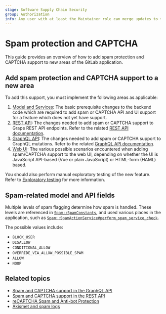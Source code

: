```yaml
---
stage: Software Supply Chain Security
group: Authorization
info: Any user with at least the Maintainer role can merge updates to this content. For details, see https://docs.gitlab.com/ee/development/development_processes.html#development-guidelines-review.
---
```


# Spam protection and CAPTCHA

This guide provides an overview of how to add spam protection and CAPTCHA support to new areas of the
GitLab application.

## Add spam protection and CAPTCHA support to a new area

To add this support, you must implement the following areas as applicable:

1. [Model and Services](model_and_services.md): The basic prerequisite
   changes to the backend code which are required to add spam or CAPTCHA API and UI support
   for a feature which does not yet have support.
1. [REST API](rest_api.md): The changes needed to add
   spam or CAPTCHA support to Grape REST API endpoints. Refer to the related
   [REST API documentation](../../api/rest/troubleshooting.md#requests-detected-as-spam).
1. [GraphQL API](graphql_api.md): The changes needed to add spam or CAPTCHA support to GraphQL
   mutations. Refer to the related
   [GraphQL API documentation](../../api/graphql/index.md#resolve-mutations-detected-as-spam).
1. [Web UI](web_ui.md): The various possible scenarios encountered when adding
   spam/CAPTCHA support to the web UI, depending on whether the UI is JavaScript API-based (Vue or
   plain JavaScript) or HTML-form (HAML) based.

You should also perform manual exploratory testing of the new feature. Refer to
[Exploratory testing](exploratory_testing.md) for more information.

## Spam-related model and API fields

Multiple levels of spam flagging determine how spam is handled. These levels are referenced in
[`Spam::SpamConstants`](https://gitlab.com/gitlab-org/gitlab/blob/master/app/services/spam/spam_constants.rb#L4-4),
and used various places in the application, such as
[`Spam::SpamActionService#perform_spam_service_check`](https://gitlab.com/gitlab-org/gitlab/blob/d7585b56c9e7dc69414af306d82906e28befe7da/app/services/spam/spam_action_service.rb#L61-61).

The possible values include:

- `BLOCK_USER`
- `DISALLOW`
- `CONDITIONAL_ALLOW`
- `OVERRIDE_VIA_ALLOW_POSSIBLE_SPAM`
- `ALLOW`
- `NOOP`

## Related topics

- [Spam and CAPTCHA support in the GraphQL API](../../api/graphql/index.md#resolve-mutations-detected-as-spam)
- [Spam and CAPTCHA support in the REST API](../../api/rest/troubleshooting.md#requests-detected-as-spam)
- [reCAPTCHA Spam and Anti-bot Protection](../../integration/recaptcha.md)
- [Akismet and spam logs](../../integration/akismet.md)
